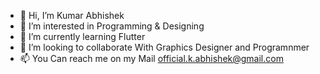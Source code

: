 - 👋 Hi, I’m Kumar Abhishek
- 👀 I’m interested in Programming & Designing 
- 🌱 I’m currently learning Flutter
- 💞️ I’m looking to collaborate With Graphics Designer and Programnmer
- 📫 You Can reach me on my Mail official.k.abhishek@gmail.com

<!---
I'm pursuing my Under Graduate Program from Maharishi Markandeshwar (Deemed to be University), Ambala. 
I am an active member of Google Developers Student Club, Google and GitHub Student Partner Community.
I have a comprehensive innovation and coding background, My Emphasis is on Development, creativity and life skills.
I love to contribute to open source and take sessions on Various Platform and on my GitHub pages.
I love to educate people who are new to these fields, specially the freshman.
I have written a Multiple blogs on GitHub hosting and pull request. 

--->
